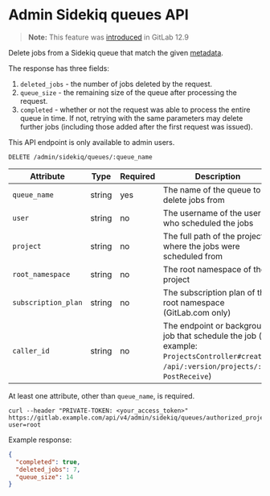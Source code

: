 # Admin Sidekiq queues API

> **Note:** This feature was [introduced](https://gitlab.com/gitlab-org/gitlab/-/merge_requests/25998) in GitLab 12.9

Delete jobs from a Sidekiq queue that match the given
[metadata](../development/logging.md#logging-context-metadata-through-rails-or-grape-requests).

The response has three fields:

1. `deleted_jobs` - the number of jobs deleted by the request.
1. `queue_size` - the remaining size of the queue after processing the
   request.
1. `completed` - whether or not the request was able to process the
   entire queue in time. If not, retrying with the same parameters may
   delete further jobs (including those added after the first request
   was issued).

This API endpoint is only available to admin users.

```plaintext
DELETE /admin/sidekiq/queues/:queue_name
```

| Attribute           | Type           | Required | Description                                                                                                                                  |
| ---------           | -------------- | -------- | -----------                                                                                                                                  |
| `queue_name`        | string         | yes      | The name of the queue to delete jobs from                                                                                                    |
| `user`              | string         | no       | The username of the user who scheduled the jobs                                                                                              |
| `project`           | string         | no       | The full path of the project where the jobs were scheduled from                                                                              |
| `root_namespace`    | string         | no       | The root namespace of the project                                                                                                            |
| `subscription_plan` | string         | no       | The subscription plan of the root namespace (GitLab.com only)                                                                                |
| `caller_id`         | string         | no       | The endpoint or background job that schedule the job (for example: `ProjectsController#create`, `/api/:version/projects/:id`, `PostReceive`) |

At least one attribute, other than `queue_name`, is required.

```shell
curl --header "PRIVATE-TOKEN: <your_access_token>" https://gitlab.example.com/api/v4/admin/sidekiq/queues/authorized_projects?user=root
```

Example response:

```json
{
  "completed": true,
  "deleted_jobs": 7,
  "queue_size": 14
}
```
